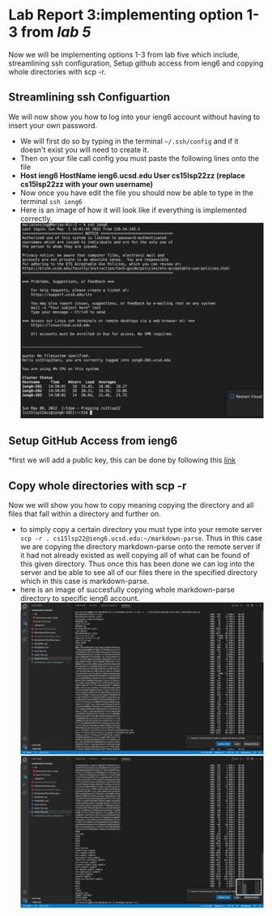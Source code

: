 # Lab Report 3:implementing option 1-3 from *lab 5*
Now we will be implementing options 1-3 from lab five which include, streamlining ssh configuration, Setup github access from ieng6 and copying whole directories with scp -r.

## Streamlining ssh Configuartion
We will now show you how to log into your 
ieng6 account without having to insert 
your own password.
* We will first do so by typing in the terminal
`~/.ssh/config` and if it doesn't exist you
will need to create it.
* Then on your file call config you must paste
the following lines onto the file
* **Host ieng6 
    HostName ieng6.ucsd.edu
    User cs15lsp22zz (replace cs15lsp22zz with your own username)**
* Now once you have edit the file you should now be able to
type in the terminal `ssh ieng6`
* Here is an image of how it will look like if everything is
implemented correctly. 
![Image](passwordd.png)

## Setup GitHub Access from ieng6
*first we will add a public key, this can be done by following
this [link](https://docs.github.com/en/authentication/connecting-to-github-with-ssh/adding-a-new-ssh-key-to-your-github-account)

## Copy whole directories with scp -r
Now we will show you how to copy meaning copying the directory and all files that fall within a directory and further on. 
* to simply copy a certain directory you must type into your
remote server `scp -r . cs15lsp22@ieng6.ucsd.edu:~/markdown-parse`. Thus in this case we are copying the
directory markdown-parse onto the remote server if it
had not already existed as well copying all of what can 
be found of this given directory. Thus once this has been 
done we can log into the server and be able to see all of our files there in the specified directory which in this case is 
markdown-parse. 
* here is an image of succesfully copying whole markdown-parse directory to specific ieng6 account.
![Image](image17.png)
![Image](image20.png)



